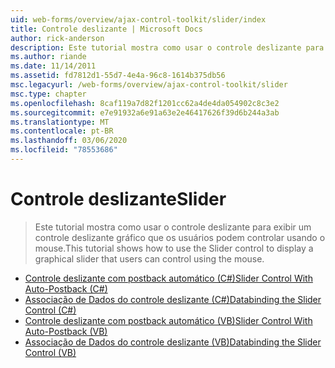 ```yaml
---
uid: web-forms/overview/ajax-control-toolkit/slider/index
title: Controle deslizante | Microsoft Docs
author: rick-anderson
description: Este tutorial mostra como usar o controle deslizante para exibir um controle deslizante gráfico que os usuários podem controlar usando o mouse.
ms.author: riande
ms.date: 11/14/2011
ms.assetid: fd7812d1-55d7-4e4a-96c8-1614b375db56
msc.legacyurl: /web-forms/overview/ajax-control-toolkit/slider
msc.type: chapter
ms.openlocfilehash: 8caf119a7d82f1201cc62a4de4da054902c8c3e2
ms.sourcegitcommit: e7e91932a6e91a63e2e46417626f39d6b244a3ab
ms.translationtype: MT
ms.contentlocale: pt-BR
ms.lasthandoff: 03/06/2020
ms.locfileid: "78553686"
---
```

# <a name="slider"></a><span data-ttu-id="be53a-103">Controle deslizante</span><span class="sxs-lookup"><span data-stu-id="be53a-103">Slider</span></span>

> <span data-ttu-id="be53a-104">Este tutorial mostra como usar o controle deslizante para exibir um controle deslizante gráfico que os usuários podem controlar usando o mouse.</span><span class="sxs-lookup"><span data-stu-id="be53a-104">This tutorial shows how to use the Slider control to display a graphical slider that users can control using the mouse.</span></span>

- [<span data-ttu-id="be53a-105">Controle deslizante com postback automático (C#)</span><span class="sxs-lookup"><span data-stu-id="be53a-105">Slider Control With Auto-Postback (C#)</span></span>](using-the-slider-control-with-auto-postback-cs.md)
- [<span data-ttu-id="be53a-106">Associação de Dados do controle deslizante (C#)</span><span class="sxs-lookup"><span data-stu-id="be53a-106">Databinding the Slider Control (C#)</span></span>](databinding-the-slider-control-cs.md)
- [<span data-ttu-id="be53a-107">Controle deslizante com postback automático (VB)</span><span class="sxs-lookup"><span data-stu-id="be53a-107">Slider Control With Auto-Postback (VB)</span></span>](using-the-slider-control-with-auto-postback-vb.md)
- [<span data-ttu-id="be53a-108">Associação de Dados do controle deslizante (VB)</span><span class="sxs-lookup"><span data-stu-id="be53a-108">Databinding the Slider Control (VB)</span></span>](databinding-the-slider-control-vb.md)
